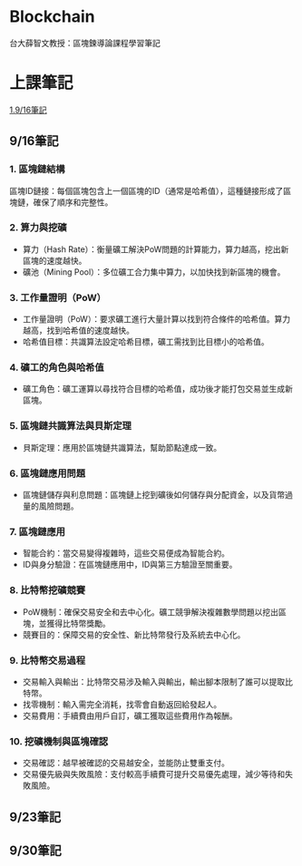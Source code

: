 # Blockchain
台大薛智文教授：區塊鍊導論課程學習筆記

# 上課筆記
[1.9/16筆記](##9/16筆記)
## 9/16筆記

### 1. 區塊鏈結構
區塊ID鏈接：每個區塊包含上一個區塊的ID（通常是哈希值），這種鏈接形成了區塊鏈，確保了順序和完整性。
### 2. 算力與挖礦
* 算力（Hash Rate）：衡量礦工解決PoW問題的計算能力，算力越高，挖出新區塊的速度越快。
* 礦池（Mining Pool）：多位礦工合力集中算力，以加快找到新區塊的機會。
### 3. 工作量證明（PoW）
* 工作量證明（PoW）：要求礦工進行大量計算以找到符合條件的哈希值。算力越高，找到哈希值的速度越快。
* 哈希值目標：共識算法設定哈希目標，礦工需找到比目標小的哈希值。
### 4. 礦工的角色與哈希值
* 礦工角色：礦工運算以尋找符合目標的哈希值，成功後才能打包交易並生成新區塊。
### 5. 區塊鏈共識算法與貝斯定理
* 貝斯定理：應用於區塊鏈共識算法，幫助節點達成一致。
### 6. 區塊鏈應用問題
* 區塊鏈儲存與利息問題：區塊鏈上挖到礦後如何儲存與分配資金，以及貨幣過量的風險問題。
### 7. 區塊鏈應用
* 智能合約：當交易變得複雜時，這些交易便成為智能合約。
* ID與身分驗證：在區塊鏈應用中，ID與第三方驗證至關重要。
### 8. 比特幣挖礦競賽
* PoW機制：確保交易安全和去中心化。礦工競爭解決複雜數學問題以挖出區塊，並獲得比特幣獎勵。
* 競賽目的：保障交易的安全性、新比特幣發行及系統去中心化。
### 9. 比特幣交易過程
* 交易輸入與輸出：比特幣交易涉及輸入與輸出，輸出腳本限制了誰可以提取比特幣。
* 找零機制：輸入需完全消耗，找零會自動返回給發起人。
* 交易費用：手續費由用戶自訂，礦工獲取這些費用作為報酬。
### 10. 挖礦機制與區塊確認
* 交易確認：越早被確認的交易越安全，並能防止雙重支付。
* 交易優先級與失敗風險：支付較高手續費可提升交易優先處理，減少等待和失敗風險。

## 9/23筆記

## 9/30筆記
